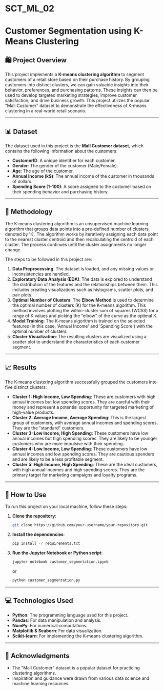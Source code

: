 # SCT_ML_02

# Customer Segmentation using K-Means Clustering

## 🛍️ Project Overview

This project implements a **K-means clustering algorithm** to segment customers of a retail store based on their purchase history. By grouping customers into distinct clusters, we can gain valuable insights into their behavior, preferences, and purchasing patterns. These insights can then be used to develop targeted marketing strategies, improve customer satisfaction, and drive business growth. This project utilizes the popular "Mall Customer" dataset to demonstrate the effectiveness of K-means clustering in a real-world retail scenario.

-----

## 📊 Dataset

The dataset used in this project is the **Mall Customer dataset**, which contains the following information about the customers:

  * **CustomerID**: A unique identifier for each customer.
  * **Gender**: The gender of the customer (Male/Female).
  * **Age**: The age of the customer.
  * **Annual Income (k$)**: The annual income of the customer in thousands of dollars.
  * **Spending Score (1-100)**: A score assigned to the customer based on their spending behavior and purchasing history.

-----

## 🤖 Methodology

The K-means clustering algorithm is an unsupervised machine learning algorithm that groups data points into a pre-defined number of clusters, denoted by 'K'. The algorithm works by iteratively assigning each data point to the nearest cluster centroid and then recalculating the centroid of each cluster. The process continues until the cluster assignments no longer change.

The steps to be followed in this project are:

1.  **Data Preprocessing**: The dataset is loaded, and any missing values or inconsistencies are handled.
2.  **Exploratory Data Analysis (EDA)**: The data is explored to understand the distribution of the features and the relationships between them. This includes creating visualizations such as histograms, scatter plots, and pair plots.
3.  **Optimal Number of Clusters**: The **Elbow Method** is used to determine the optimal number of clusters (K) for the K-means algorithm. This method involves plotting the within-cluster sum of squares (WCSS) for a range of K values and picking the "elbow" of the curve as the optimal K.
4.  **Model Training**: The K-means algorithm is trained on the selected features (in this case, 'Annual Income' and 'Spending Score') with the optimal number of clusters.
5.  **Cluster Visualization**: The resulting clusters are visualized using a scatter plot to understand the characteristics of each customer segment.

-----

## 📈 Results

The K-means clustering algorithm successfully grouped the customers into five distinct clusters:

  * **Cluster 1: High Income, Low Spending**: These are customers with high annual incomes but low spending scores. They are careful with their money and represent a potential opportunity for targeted marketing of high-value products.
  * **Cluster 2: Average Income, Average Spending**: This is the largest group of customers, with average annual incomes and spending scores. They are the "standard" customers.
  * **Cluster 3: Low Income, High Spending**: These customers have low annual incomes but high spending scores. They are likely to be younger customers who are more impulsive with their spending.
  * **Cluster 4: Low Income, Low Spending**: These customers have low annual incomes and low spending scores. They are cautious spenders and are likely to be a less profitable segment.
  * **Cluster 5: High Income, High Spending**: These are the ideal customers, with high annual incomes and high spending scores. They are the primary target for marketing campaigns and loyalty programs.

-----

## 🚀 How to Use

To run this project on your local machine, follow these steps:

1.  **Clone the repository**:
    ```bash
    git clone https://github.com/your-username/your-repository.git
    ```
2.  **Install the dependencies**:
    ```bash
    pip install -r requirements.txt
    ```
3.  **Run the Jupyter Notebook or Python script**:
    ```bash
    jupyter notebook customer_segmentation.ipynb
    ```
    or
    ```bash
    python customer_segmentation.py
    ```

-----

## 💻 Technologies Used

  * **Python**: The programming language used for this project.
  * **Pandas**: For data manipulation and analysis.
  * **NumPy**: For numerical computations.
  * **Matplotlib & Seaborn**: For data visualization.
  * **Scikit-learn**: For implementing the K-means clustering algorithm.

-----

## 🙏 Acknowledgments

  * The "Mall Customer" dataset is a popular dataset for practicing clustering algorithms.
  * Inspiration and guidance were drawn from various data science and machine learning resources.

